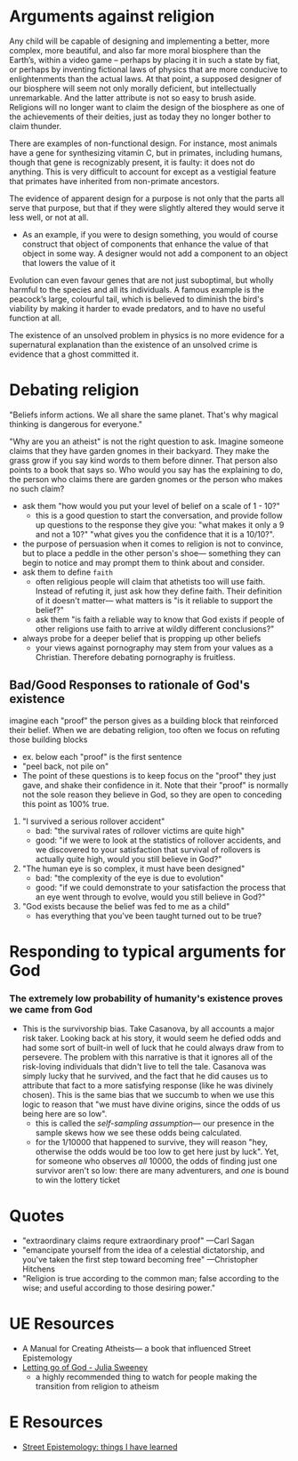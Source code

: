 
# Arguments against religion
Any child will be capable of designing and implementing a better, more complex, more beautiful, and also far more moral biosphere than the Earth’s, within a video game – perhaps by placing it in such a state by fiat, or perhaps by inventing fictional laws of physics that are more conducive to enlightenments than the actual laws. At that point, a supposed designer of our biosphere will seem not only morally deficient, but intellectually unremarkable. And the latter attribute is not so easy to brush aside. Religions will no longer want to claim the design of the biosphere as one of the achievements of their deities, just as today they no longer bother to claim thunder.

There are examples of non-functional design. For instance, most animals have a gene for synthesizing vitamin C, but in primates, including humans, though that gene is recognizably present, it is faulty: it does not do anything. This is very difficult to account for except as a vestigial feature that primates have inherited from non-primate ancestors.

The evidence of apparent design for a purpose is not only that the parts all serve that purpose, but that if they were slightly altered they would serve it less well, or not at all.
- As an example, if you were to design something, you would of course construct that object of components that enhance the value of that object in some way. A designer would not add a component to an object that lowers the value of it

Evolution can even favour genes that are not just suboptimal, but wholly harmful to the species and all its individuals. A famous example is the peacock’s large, colourful tail, which is believed to diminish the bird's viability by making it harder to evade predators, and to have no useful function at all.

The existence of an unsolved problem in physics is no more evidence for a supernatural explanation than the existence of an unsolved crime is evidence that a ghost committed it.

# Debating religion
"Beliefs inform actions. We all share the same planet. That's why magical thinking is dangerous for everyone."

"Why are you an atheist" is not the right question to ask. Imagine someone claims that they have garden gnomes in their backyard. They make the grass grow if you say kind words to them before dinner. That person also points to a book that says so. Who would you say has the explaining to do, the person who claims there are garden gnomes or the person who makes no such claim?

- ask them "how would you put your level of belief on a scale of 1 - 10?"
	- this is a good question to start the conversation, and provide follow up questions to the response they give you: "what makes it only a 9 and not a 10?" "what gives you the confidence that it is a 10/10?".
- the purpose of persuasion when it comes to religion is not to convince, but to place a peddle in the other person's shoe— something they can begin to notice and may prompt them to think about and consider.
- ask them to define `faith`
	- often religious people will claim that athetists too will use faith. Instead of refuting it, just ask how they define faith. Their definition of it doesn't matter— what matters is "is it reliable to support the belief?"
	- ask them "is faith a reliable way to know that God exists if people of other religions use faith to arrive at wildly different conclusions?"
- always probe for a deeper belief that is propping up other beliefs
	- your views against pornography may stem from your values as a Christian. Therefore debating pornography is fruitless.

## Bad/Good Responses to rationale of God's existence
imagine each "proof" the person gives as a building block that reinforced their belief. When we are debating religion, too often we focus on refuting those building blocks 
- ex. below each "proof" is the first sentence
- "peel back, not pile on"
- The point of these questions is to keep focus on the "proof" they just gave, and shake their confidence in it. Note that their "proof" is normally not the sole reason they believe in God, so they are open to conceding this point as 100% true. 

1. "I survived a serious rollover accident"
	- bad: "the survival rates of rollover victims are quite high"
	- good: "if we were to look at the statistics of rollover accidents, and we discovered to your satisfaction that survival of rollovers is actually quite high, would you still believe in God?"
2. "The human eye is so complex, it must have been designed"
	- bad: "the complexity of the eye is due to evolution"
	- good: "if we could demonstrate to your satisfaction the process that an eye went through to evolve, would you still believe in God?"
3. "God exists because the belief was fed to me as a child"
	- has everything that you've been taught turned out to be true?

# Responding to typical arguments for God
### The extremely low probability of humanity's existence proves we came from God 
- This is the survivorship bias. Take Casanova, by all accounts a major risk taker. Looking back at his story, it would seem he defied odds and had some sort of built-in well of luck that he could always draw from to persevere. The problem with this narrative is that it ignores all of the risk-loving individuals that didn't live to tell the tale. Casanova was simply lucky that he survived, and the fact that he did causes us to attribute that fact to a more satisfying response (like he was divinely chosen). This is the same bias that we succumb to when we use this logic to reason that "we must have divine origins, since the odds of us being here are so low".
	- this is called the *self-sampling assumption*— our presence in the sample skews how we see these odds being calculated.
	- for the 1/10000 that happened to survive, they will reason "hey, otherwise the odds would be too low to get here just by luck". Yet, for someone who observes *all* 10000, the odds of finding just one survivor aren't so low: there are many adventurers, and *one* is bound to win the lottery ticket

# Quotes
- "extraordinary claims requre extraordinary proof" —Carl Sagan
- "emancipate yourself from the idea of a celestial dictatorship, and you've taken the first step toward becoming free" —Christopher Hitchens
- "Religion is true according to the common man; false according to the wise; and useful according to those desiring power."

# UE Resources
- A Manual for Creating Atheists— a book that influenced Street Epistemology
- [Letting go of God - Julia Sweeney](https://www.youtube.com/watch?v=C74-f4ZV-ss)
	- a highly recommended thing to watch for people making the transition from religion to atheism

# E Resources
- [Street Epistemology: things I have learned](https://www.youtube.com/watch?v=crHkQ93hizE)
